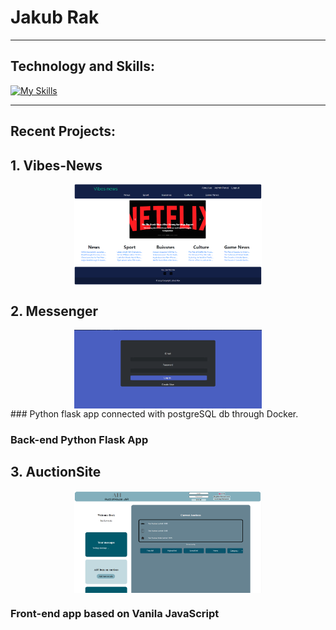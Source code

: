 # Jakub Rak
___
## Technology and Skills:
[![My Skills](https://skillicons.dev/icons?i=py,flask,selenium,webpack,docker,js,jquery,css,bootstrap,html,cpp,vscode)](https://skillicons.dev)

---
## Recent Projects:
## 1. Vibes-News
<img src="pics/Vibes_News.PNG" alt="Vibes-News" title="Vibes-News" style="display: flex; margin: 0 auto; max-width: 300px;">

## 2. Messenger
<img src="pics/Messenger.PNG" alt="Messenger" title="Messenger" style="display: flex; margin: 0 auto; max-width: 300px;">
### Python flask app connected with postgreSQL db through Docker.

### Back-end Python Flask App 
## 3. AuctionSite
<img src="pics/Auction Site.PNG" alt="Auction Site" title="Auction Site" style="display: flex; margin: 0 auto; max-width: 300px;">

### Front-end app based on Vanila JavaScript
